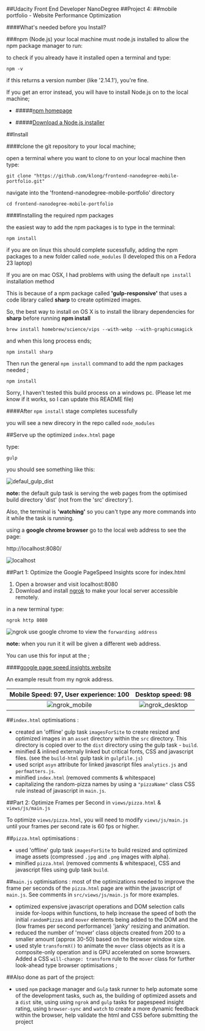 ##Udacity Front End Developer NanoDegree
##Project 4:
##mobile portfolio - Website Performance Optimization

####What's needed before you Install?

###npm (Node.js)
your local machine must node.js installed to allow the npm package manager to run:

to check if you already have it installed open a terminal and type:

`npm -v`

 if this returns a version number (like '2.14.1'), you're fine.

 If you get an error instead,  you will have to install Node.js on to the local machine;

* #####[npm homepage](https://www.npmjs.com/)

* #####[Download a Node.js installer](https://nodejs.org/en/download/)


##Install

####clone the git repository to your local machine;

open a terminal where you want to clone to on your local machine
then type:

`git clone "https://github.com/klong/frontend-nanodegree-mobile-portfolio.git"`

navigate into the 'frontend-nanodegree-mobile-portfolio' directory

`cd frontend-nanodegree-mobile-portfolio`

####Installing the required npm packages

the easiest way to add the npm packages is to type in the terminal:

`npm install`

if you are on linux this should complete sucessfully, adding the npm packages to a new folder called `node_modules`
(I developed this on a Fedora 23 laptop)

If you are on mac OSX, I had problems with using the default `npm install` installation method

This is because of a npm package called **'gulp-responsive'** that uses a code library called **sharp** to create optimized images.

So, the best way to install on OS X is to install the library dependencies for **sharp** before running **npm install**

`brew install homebrew/science/vips --with-webp --with-graphicsmagick`

and when this long process ends;

`npm install sharp`

Then run the general `npm install` command to add the npm packages needed ;

`npm install`

Sorry, I haven't tested this build process on a windows pc. (Please let me know if it works, so I can update this README file)

####After `npm install`  stage completes sucessfully

you will see a new direcory in the repo called `node_modules`

##Serve up the optimized `index.html` page

type:

`gulp`

you should see something like this:

![defaul_gulp_dist](https://cloud.githubusercontent.com/assets/131895/12380742/401b381e-bd72-11e5-804b-cf34ddb6f1b5.png)

**note:** the default gulp task is serving the web pages from the optimised build directory 'dist' (not from the 'src' directory').

Also, the terminal is **'watching'** so you can't type any more commands into it while the task is running.

using a **google chrome browser** go to the local web address to see the page:

http://localhost:8080/

![localhost](https://cloud.githubusercontent.com/assets/131895/12380487/0079dec8-bd6c-11e5-84f5-bc5b84b88b9f.png)


##Part 1: Optimize the Google PageSpeed Insights score for index.html

1. Open a browser and visit localhost:8080
1. Download and install [ngrok](https://ngrok.com/) to make your local server accessible remotely.

  in a new terminal type:

  `ngrok http 8080`

![ngrok](https://cloud.githubusercontent.com/assets/131895/12380574/dce9dba0-bd6d-11e5-8f7a-be409dff8072.png)
use google chrome to view the `forwarding address`

**note:** when you run it it will be given a different web address.

You can use this for input at the ;

####[google page speed insights website](https://developers.google.com/speed/pagespeed/insights/)

An example result from my ngrok address.

Mobile Speed: ****97****, User experience: 100          |  Desktop speed: ****98****
:-------------------------:|:-------------------------:
![ngrok_mobile](https://cloud.githubusercontent.com/assets/131895/12380670/68335d56-bd70-11e5-9eb4-963b109683ba.png)  |  ![ngrok_desktop](https://cloud.githubusercontent.com/assets/131895/12380669/681dc2b6-bd70-11e5-849c-4e82493b5996.png)

##`index.html` optimisations :

* created an 'offline' gulp task `imagesForSite` to create resized and optimized images in an `asset` directory within the `src` directory. This directory is copied over to the `dist` directory using the gulp task - `build`.
* minified & inlined externaly linked but critical fonts, CSS and javascript files. (see the `build-html` gulp task in `gulpfile.js`)
* used script `asyn` attribute for linked javascript files `analytics.js` and `perfmatters.js`.
* minified `index.html` (removed comments & whitespace)
* capitalizing the random-pizza names by using a `"pizzaName"` class CSS rule instead of javascript in `main.js`.


##Part 2: Optimize Frames per Second in `views/pizza.html` & `views/js/main.js`

To optimize `views/pizza.html`, you will need to modify `views/js/main.js` until your frames per second rate is 60 fps or higher.

##`pizza.html` optimisations :
* used 'offline' gulp task `imagesForSite` to build resized and optimized image assets (compressed `.jpg` and `.png` images with alpha).
* minified `pizza.html` (removed comments & whitespace), CSS and javascript files using gulp task `build`.

##`main.js` optimisations :
most of the optimizations needed to improve the frame per seconds of the `pizza.html` page are within the javascript of `main.js`. See comments in `src/views/js/main.js` for more examples.

* optimized expensive javascript operations and DOM selection calls inside for-loops within functions, to help increase the speed of both the initial `randomPizzas` and `mover` elements being added to the DOM and the  (low frames per second performance) 'janky' resizing and animation.
* reduced the number of 'mover' class objects created from 200 to a smaller amount (approx 30-50) based on the browser window size.
* used style `transformX()` to animate the `mover` class objects as it is a composite-only operation and is GPU accelerated on some browsers. Added a CSS `will-change: transform` rule to the `mover` class for further look-ahead type browser optimisations ;

##Also done as part of the project:
* used `npm` package manager and `Gulp` task runner to help automate some of the development tasks, such as, the building of optimized assets and a `dist` site, using using `ngrok` and `gulp` tasks for pagespeed insight rating, using `browser-sync` and `watch` to create a more dynamic feedback within the browser, help validate the html and CSS before submitting the project
